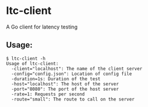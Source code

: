 ltc-client
==========

A Go client for latency testing

## Usage:
	$ ltc-client -h
	Usage of ltc-client:
	  -client="localhost": The name of the client server
	  -config="config.json": Location of config file
	  -duration=1s: Duration of the test
	  -host="localhost": The host of the server
	  -port="8080": The port of the host server
	  -rate=1: Requests per second
	  -route="small": The route to call on the server